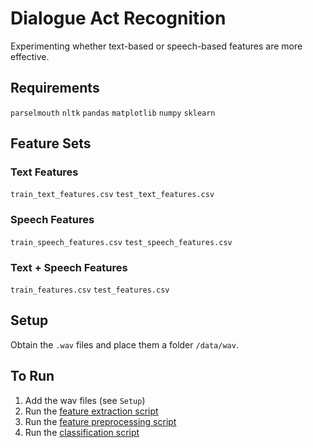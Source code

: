 # Dialogue Act Recognition
Experimenting whether text-based or speech-based features are more effective.

## Requirements
`parselmouth`
`nltk`
`pandas`
`matplotlib`
`numpy`
`sklearn`

## Feature Sets

### Text Features
`train_text_features.csv`
`test_text_features.csv`

### Speech Features
`train_speech_features.csv`
`test_speech_features.csv`

### Text + Speech Features
`train_features.csv`
`test_features.csv`

## Setup
Obtain the `.wav` files and place them a folder `/data/wav`.

## To Run
1. Add the wav files (see `Setup`)
2. Run the [feature extraction script](code/raw_feature_extraction.ipynb)
3. Run the [feature preprocessing script](code/feature_preprocessing_analysis.ipynb)
4. Run the [classification script](code/classification.ipynb)
